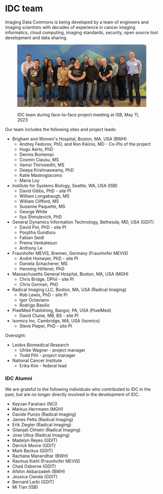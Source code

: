 # IDC team

Imaging Data Commons is being developed by a team of engineers and imaging scientists with decades of experience in cancer imaging informatics, cloud computing, imaging standards, security, open source tool development and data sharing.

<figure><img src=".gitbook/assets/PXL_20230511_195856016.MP (1).jpg" alt=""><figcaption><p>IDC team during face-to-face project meeting at ISB, May 11, 2023</p></figcaption></figure>

Our team includes the following sites and project leads:

* Brigham and Women's Hospital, Boston, MA, USA (BWH)
  * Andrey Fedorov, PhD, and Ron Kikinis, MD - Co-PIs of the project
  * Hugo Aerts, PhD
  * Dennis Bontempi
  * Cosmin Ciausu, MS
  * Vamsi Thiriveedhi, MS
  * Deepa Krishnaswamy, PhD
  * Katie Mastrogiacomo
  * Maria Loy
* Institute for Systems Biology, Seattle, WA, USA (ISB)
  * David Gibbs, PhD - site PI
  * William Longabaugh, MS
  * William Clifford, MS
  * Suzanne Paquette, MS
  * George White
  * Ilya Shmulevich, PhD
* General Dynamics Information Technology, Bethesda, MD, USA (GDIT)
  * David Pot, PhD - site PI
  * Poojitha Gundluru
  * Fabian Seidl
  * Prema Venkatesun
  * Anthony Le
* Fraunhofer MEVIS, Bremen, Germany (Fraunhofer MEVIS)
  * André Homeyer, PhD - site PI
  * Daniela Schacherer, MS
  * Henning Höfener, PhD
* Massachusetts General Hospital, Boston, MA, USA (MGH)
  * Chris Bridge, DPhil - site PI
  * Chris Gorman, PhD
* Radical Imaging LLC, Boston, MA, USA (Radical Imaging)
  * Rob Lewis, PhD - site PI
  * Igor Octaviano
  * Rodrigo Basilio
* PixelMed Publishing, Bangor, PA, USA (PixelMed)
  * David Clunie, MB, BS - site PI
* Isomics Inc, Cambridge, MA, USA (Isomics)
  * Steve Pieper, PhD - site PI

Oversight:

* Leidos Biomedical Research
  * Ulrike Wagner - project manager
  * Todd Pihl - project manager
* National Cancer Institute
  * Erika Kim - federal lead

### IDC Alumni

We are grateful to the following individuals who contributed to IDC in the past, but are no longer directly involved in the development of IDC.

* Keyvan Farahani (NCI)
* Markus Herrmann (MGH)
* Davide Punzo (Radical Imaging)
* James Petts (Radical Imaging)
* Erik Ziegler (Radical Imaging)
* Gitanjali Chhetri (Radical Imaging)
* Jose Ulloa (Radical Imaging)
* Madelyn Reyes (GDIT)
* Derrick Moore (GDIT)
* Mark Backus (GDIT)
* Rachana Manandhar (BWH)
* Rasmus Kiehl (Fraunhofer MEVIS)
* Chad Osborne (GDIT)
* Afshin Akbarzadeh (BWH)
* Jessica Cienda (GDIT)
* Bernard Larbi (GDIT)
* Mi Tian (ISB)
